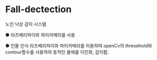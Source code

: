 # Fall-dectection
노인 낙상 감지 시스템

● 라즈베리파이와 파이카메라를 사용

● 인물 인식
라즈베리파이와 파이카메라를 이용하여 openCv의 thresehold와 contour함수를 사용하여 동적인 물체를 이진화, 감지함.
